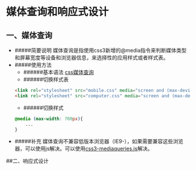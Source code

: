 # 媒体查询和响应式设计

## 一、媒体查询
* #####简要说明
媒体查询是指使用css3新增的@media指令来判断媒体类型和屏幕宽度等设备和浏览器信息，来选择性的应用样式或者样式表。
* #####使用方法
    * ######基本语法
    [css媒体查询](https://developer.mozilla.org/zh-CN/docs/Web/Guide/CSS/Media_queries)
    * ######切换样式表
    ```html
    <link rel="stylesheet" src="mobile.css" media="screen and (max-device-width=480px)" />
    <link rel="stylesheet" src="computer.css" media="screen and (max-device-width=1920px)" />
    ```
    * ######切换样式
    ```css
    @media (max-width: 700px){
        ...
    }
    ```
* #####补充
媒体查询不兼容低版本浏览器（IE9-），如果需要兼容这些浏览器，可以使用js解决。可以使用[css3-mediaqueries.js](http://code.google.com/p/css3-mediaqueries-js/)解决。

##二、响应式设计

